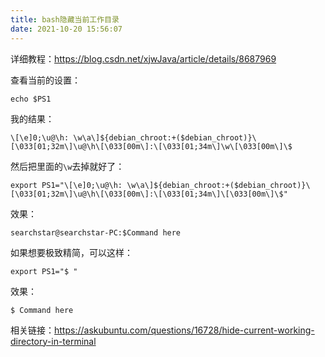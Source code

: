 ```yaml
---
title: bash隐藏当前工作目录
date: 2021-10-20 15:56:07
---
```


详细教程：<https://blog.csdn.net/xjwJava/article/details/8687969>

查看当前的设置：

```shell
echo $PS1
```

我的结果：

```
\[\e]0;\u@\h: \w\a\]${debian_chroot:+($debian_chroot)}\[\033[01;32m\]\u@\h\[\033[00m\]:\[\033[01;34m\]\w\[\033[00m\]\$
```

然后把里面的`\w`去掉就好了：

```shell
export PS1="\[\e]0;\u@\h: \w\a\]${debian_chroot:+($debian_chroot)}\[\033[01;32m\]\u@\h\[\033[00m\]:\[\033[01;34m\]\[\033[00m\]\$"
```

效果：

```
searchstar@searchstar-PC:$Command here
```

如果想要极致精简，可以这样：

```shell
export PS1="$ "
```

效果：

```
$ Command here
```

相关链接：<https://askubuntu.com/questions/16728/hide-current-working-directory-in-terminal>
